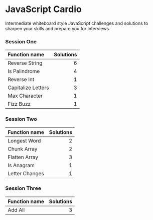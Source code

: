 # JavaScript Cardio

Intermediate whiteboard style JavaScript challenges and solutions to sharpen your skills and prepare you for interviews.

### Session One

| Function name      | Solutions |
| :----------------- | --------: |
| Reverse String     |         6 |
| Is Palindrome      |         4 |
| Reverse Int        |         1 |
| Capitalize Letters |         3 |
| Max Character      |         1 |
| Fizz Buzz          |         1 |

### Session Two

| Function name  | Solutions |
| :------------- | --------: |
| Longest Word   |         2 |
| Chunk Array    |         2 |
| Flatten Array  |         3 |
| Is Anagram     |         1 |
| Letter Changes |         1 |

### Session Three

| Function name | Solutions |
| :------------ | --------: |
| Add All       |         3 |
